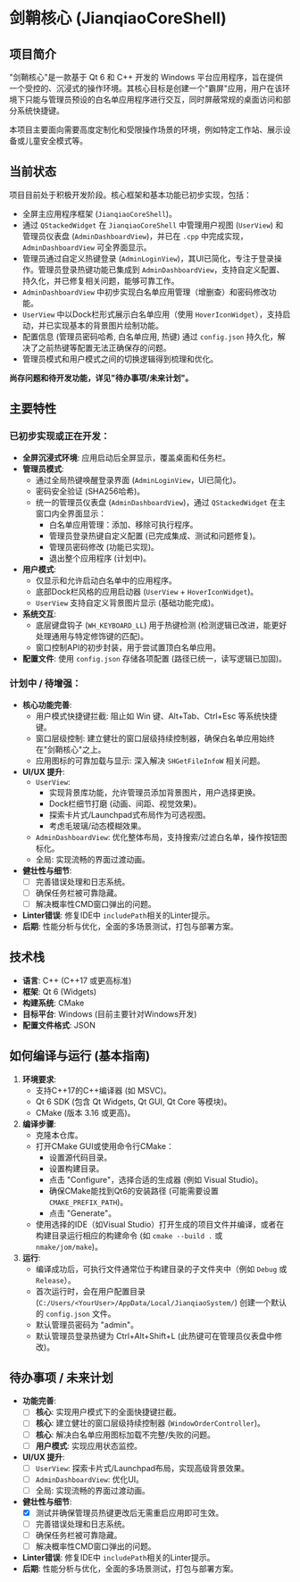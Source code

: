 # 剑鞘核心 (JianqiaoCoreShell)

## 项目简介

"剑鞘核心"是一款基于 Qt 6 和 C++ 开发的 Windows 平台应用程序，旨在提供一个受控的、沉浸式的操作环境。其核心目标是创建一个"霸屏"应用，用户在该环境下只能与管理员预设的白名单应用程序进行交互，同时屏蔽常规的桌面访问和部分系统快捷键。

本项目主要面向需要高度定制化和受限操作场景的环境，例如特定工作站、展示设备或儿童安全模式等。

## 当前状态

项目目前处于积极开发阶段。核心框架和基本功能已初步实现，包括：

*   全屏主应用程序框架 (`JianqiaoCoreShell`)。
*   通过 `QStackedWidget` 在 `JianqiaoCoreShell` 中管理用户视图 (`UserView`) 和管理员仪表盘 (`AdminDashboardView`)，并已在 `.cpp` 中完成实现，`AdminDashboardView` 可全界面显示。
*   管理员通过自定义热键登录 (`AdminLoginView`)，其UI已简化，专注于登录操作。管理员登录热键功能已集成到 `AdminDashboardView`，支持自定义配置、持久化，并已修复相关问题，能够可靠工作。
*   `AdminDashboardView` 中初步实现白名单应用管理（增删查）和密码修改功能。
*   `UserView` 中以Dock栏形式展示白名单应用（使用 `HoverIconWidget`），支持启动，并已实现基本的背景图片绘制功能。
*   配置信息 (管理员密码哈希, 白名单应用, 热键) 通过 `config.json` 持久化，解决了之前热键等配置无法正确保存的问题。
*   管理员模式和用户模式之间的切换逻辑得到梳理和优化。

**尚存问题和待开发功能，详见\"待办事项/未来计划\"。**

## 主要特性

### 已初步实现或正在开发：
*   **全屏沉浸式环境**: 应用启动后全屏显示，覆盖桌面和任务栏。
*   **管理员模式**:
    *   通过全局热键唤醒登录界面 (`AdminLoginView`，UI已简化)。
    *   密码安全验证 (SHA256哈希)。
    *   统一的管理员仪表盘 (`AdminDashboardView`)，通过 `QStackedWidget` 在主窗口内全界面显示：
        *   白名单应用管理：添加、移除可执行程序。
        *   管理员登录热键自定义配置 (已完成集成、测试和问题修复)。
        *   管理员密码修改 (功能已实现)。
        *   退出整个应用程序 (计划中)。
*   **用户模式**:
    *   仅显示和允许启动白名单中的应用程序。
    *   底部Dock栏风格的应用启动器 (`UserView` + `HoverIconWidget`)。
    *   `UserView` 支持自定义背景图片显示 (基础功能完成)。
*   **系统交互**:
    *   底层键盘钩子 (`WH_KEYBOARD_LL`) 用于热键检测 (检测逻辑已改进，能更好处理通用与特定修饰键的匹配)。
    *   窗口控制API的初步封装，用于尝试置顶白名单应用。
*   **配置文件**: 使用 `config.json` 存储各项配置 (路径已统一，读写逻辑已加固)。

### 计划中 / 待增强：
*   **核心功能完善**:
    *   用户模式快捷键拦截: 阻止如 Win 键、Alt+Tab、Ctrl+Esc 等系统快捷键。
    *   窗口层级控制: 建立健壮的窗口层级持续控制器，确保白名单应用始终在\"剑鞘核心\"之上。
    *   应用图标的可靠加载与显示: 深入解决 `SHGetFileInfoW` 相关问题。
*   **UI/UX 提升**:
    *   `UserView`: 
        *   实现背景库功能，允许管理员添加背景图片，用户选择更换。
        *   Dock栏细节打磨 (动画、间距、视觉效果)。
        *   探索卡片式/Launchpad式布局作为可选视图。
        *   考虑毛玻璃/动态模糊效果。
    *   `AdminDashboardView`: 优化整体布局，支持搜索/过滤白名单，操作按钮图标化。
    *   全局: 实现流畅的界面过渡动画。
*   **健壮性与细节**:
    *   [ ] 完善错误处理和日志系统。
    *   [ ] 确保任务栏被可靠隐藏。
    *   [ ] 解决概率性CMD窗口弹出的问题。
*   **Linter错误**: 修复IDE中 `includePath`相关的Linter提示。
*   **后期**: 性能分析与优化，全面的多场景测试，打包与部署方案。

## 技术栈

*   **语言**: C++ (C++17 或更高标准)
*   **框架**: Qt 6 (Widgets)
*   **构建系统**: CMake
*   **目标平台**: Windows (目前主要针对Windows开发)
*   **配置文件格式**: JSON

## 如何编译与运行 (基本指南)

1.  **环境要求**:
    *   支持C++17的C++编译器 (如 MSVC)。
    *   Qt 6 SDK (包含 Qt Widgets, Qt GUI, Qt Core 等模块)。
    *   CMake (版本 3.16 或更高)。
2.  **编译步骤**:
    *   克隆本仓库。
    *   打开CMake GUI或使用命令行CMake：
        *   设置源代码目录。
        *   设置构建目录。
        *   点击 "Configure"，选择合适的生成器 (例如 Visual Studio)。
        *   确保CMake能找到Qt6的安装路径 (可能需要设置 `CMAKE_PREFIX_PATH`)。
        *   点击 "Generate"。
    *   使用选择的IDE（如Visual Studio）打开生成的项目文件并编译，或者在构建目录运行相应的构建命令 (如 `cmake --build .` 或 `nmake/jom/make`)。
3.  **运行**:
    *   编译成功后，可执行文件通常位于构建目录的子文件夹中（例如 `Debug` 或 `Release`）。
    *   首次运行时，会在用户配置目录 (`C:/Users/<YourUser>/AppData/Local/JianqiaoSystem/`) 创建一个默认的 `config.json` 文件。
    *   默认管理员密码为 "admin"。
    *   默认管理员登录热键为 Ctrl+Alt+Shift+L (此热键可在管理员仪表盘中修改)。

## 待办事项 / 未来计划

*   **功能完善**:
    *   [ ] **核心**: 实现用户模式下的全面快捷键拦截。
    *   [ ] **核心**: 建立健壮的窗口层级持续控制器 (`WindowOrderController`)。
    *   [ ] **核心**: 解决白名单应用图标加载不完整/失败的问题。
    *   [ ] **用户模式**: 实现应用状态监控。
*   **UI/UX 提升**:
    *   [ ] `UserView`: 探索卡片式/Launchpad布局，实现高级背景效果。
    *   [ ] `AdminDashboardView`: 优化UI。
    *   [ ] 全局: 实现流畅的界面过渡动画。
*   **健壮性与细节**:
    *   [x] 测试并确保管理员热键更改后无需重启应用即可生效。
    *   [ ] 完善错误处理和日志系统。
    *   [ ] 确保任务栏被可靠隐藏。
    *   [ ] 解决概率性CMD窗口弹出的问题。
*   **Linter错误**: 修复IDE中 `includePath`相关的Linter提示。
*   **后期**: 性能分析与优化，全面的多场景测试，打包与部署方案。
